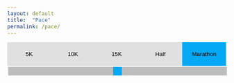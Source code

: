 ```yaml
---
layout: default
title:  "Pace"
permalink: /pace/
---
```


<style>

.pace {
  width: 100%;
  text-align: center;
}

.pace button {
  background-color: #E0E0E0;
  float: left;
  width: 20%;
  border: none;
  outline: none;
  cursor: pointer;
  padding-top: 20px;
  padding-bottom: 20px;
}
.pace button:hover {
  background-color: #BDBDBD;
}
.pace button.active {
  background-color: #03A9F4;
}

#slider {
  -webkit-appearance: none;
  width: 100%;
  height: 20px;
  background: #BDBDBD;
  outline: none;
}
#slider::-webkit-slider-thumb {
  -webkit-appearance: none;
  appearance: none;
  width: 20px;
  height: 20px;
  background: #03A9F4;
  cursor: pointer;
}
#slider::-moz-range-thumb {
  width: 20px;
  height: 20px;
  background: #03A9F4;
  cursor: pointer;
}

#uiTime {
  font-size: 80px;
  font-weight: bold;
  align: center;
  padding: 20px;
}
#uiPace {
  color: #9E9E9E;
  font-size: 40px;
  font-weight: bold;
  align: center;
}

</style>

<div class="pace">
  <button class="distanceTab" onclick="setDistance(event, '5')">5K</button>
  <button class="distanceTab" onclick="setDistance(event, '10')">10K</button>
  <button class="distanceTab" onclick="setDistance(event, '15')">15K</button>
  <button class="distanceTab" onclick="setDistance(event, '21.0975')">Half</button>
  <button class="distanceTab active" onclick="setDistance(event, '42.195')">Marathon</button>

  <!-- min pace 2:20 (140s) to max pace 10:00 (600s) -->
  <input type="range" min="140" max="600" value="370" id="slider">

  <p id="uiTime"></p>
  <p id="uiPace"></p>
</div>

<script>
  var distance = 42.195; // default
  var slider = document.getElementById('slider');
  var pace = slider.value;

  slider.oninput = function() {
    pace = this.value;
    updateUI();
  }

  function setDistance(evt, meters) {
    var distanceTab = document.getElementsByClassName("distanceTab");
    for (var i = 0; i < distanceTab.length; i++) {
      distanceTab[i].className = distanceTab[i].className.replace(" active", "");
    }
    evt.currentTarget.className += " active";
    distance = meters;

    updateUI();
  }

  function updateUI() {
    var time = distance * pace;

    var uiTime = document.getElementById('uiTime');
    uiTime.innerHTML = new Date(time * 1000).toISOString().substr(11, 8);

    var uiPace = document.getElementById('uiPace');
    uiPace.innerHTML = new Date(pace * 1000).toISOString().substr(11, 8) + ' min/km';
  }

  updateUI();
</script>
